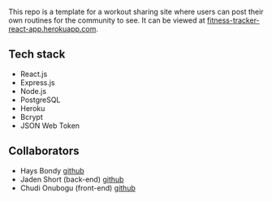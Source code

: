 This repo is a template for a workout sharing site where users can post their own routines for the community to see. It can be viewed at [fitness-tracker-react-app.herokuapp.com](https://fitness-tracker-react-app.herokuapp.com/).

## Tech stack

- React.js
- Express.js
- Node.js
- PostgreSQL
- Heroku
- Bcrypt
- JSON Web Token

## Collaborators

- Hays Bondy [github](https://github.com/hays-b)
- Jaden Short (back-end) [github](https://github.com/Biospear)
- Chudi Onubogu (front-end) [github](https://github.com/chudiisnumber1)
